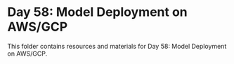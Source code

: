 # Day 58: Model Deployment on AWS/GCP

This folder contains resources and materials for Day 58: Model Deployment on AWS/GCP.